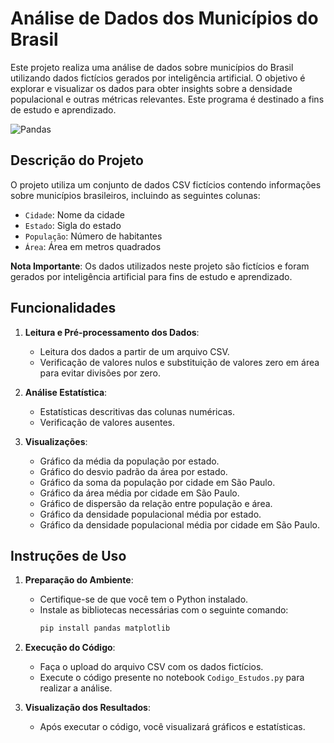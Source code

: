 # Análise de Dados dos Municípios do Brasil

Este projeto realiza uma análise de dados sobre municípios do Brasil utilizando dados fictícios gerados por inteligência artificial. O objetivo é explorar e visualizar os dados para obter insights sobre a densidade populacional e outras métricas relevantes. Este programa é destinado a fins de estudo e aprendizado.

![Pandas](https://pandas.pydata.org/pandas-docs/stable/_static/pandas.svg)

## Descrição do Projeto

O projeto utiliza um conjunto de dados CSV fictícios contendo informações sobre municípios brasileiros, incluindo as seguintes colunas:
- `Cidade`: Nome da cidade
- `Estado`: Sigla do estado
- `População`: Número de habitantes
- `Área`: Área em metros quadrados

**Nota Importante**: Os dados utilizados neste projeto são fictícios e foram gerados por inteligência artificial para fins de estudo e aprendizado.

## Funcionalidades

1. **Leitura e Pré-processamento dos Dados**:
   - Leitura dos dados a partir de um arquivo CSV.
   - Verificação de valores nulos e substituição de valores zero em área para evitar divisões por zero.
   
2. **Análise Estatística**:
   - Estatísticas descritivas das colunas numéricas.
   - Verificação de valores ausentes.
   
3. **Visualizações**:
   - Gráfico da média da população por estado.
   - Gráfico do desvio padrão da área por estado.
   - Gráfico da soma da população por cidade em São Paulo.
   - Gráfico da área média por cidade em São Paulo.
   - Gráfico de dispersão da relação entre população e área.
   - Gráfico da densidade populacional média por estado.
   - Gráfico da densidade populacional média por cidade em São Paulo.

## Instruções de Uso

1. **Preparação do Ambiente**:
   - Certifique-se de que você tem o Python instalado.
   - Instale as bibliotecas necessárias com o seguinte comando:
     ```bash
     pip install pandas matplotlib
     ```

2. **Execução do Código**:
   - Faça o upload do arquivo CSV com os dados fictícios.
   - Execute o código presente no notebook `Codigo_Estudos.py` para realizar a análise.

3. **Visualização dos Resultados**:
   - Após executar o código, você visualizará gráficos e estatísticas.
